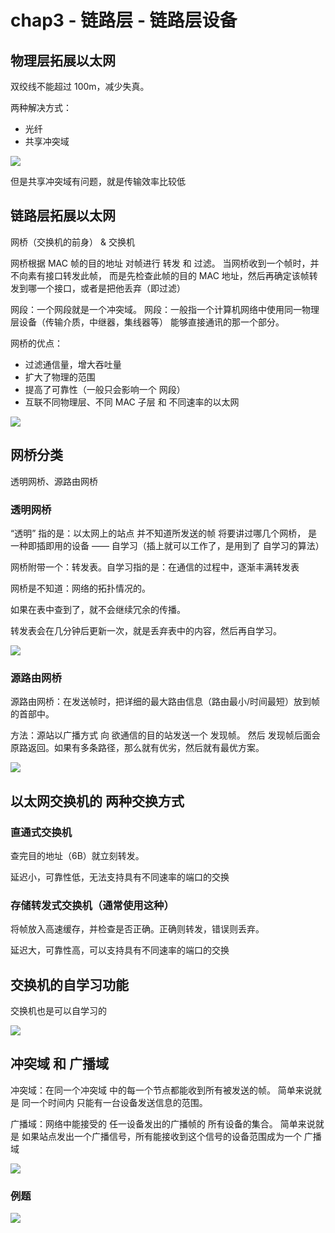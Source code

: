 # chap3 - 链路层 - 链路层设备

## 物理层拓展以太网

双绞线不能超过 100m，减少失真。

两种解决方式：

- 光纤
- 共享冲突域

![](image/2024-02-24-22-14-49.png)

但是共享冲突域有问题，就是传输效率比较低

## 链路层拓展以太网

网桥（交换机的前身） & 交换机

网桥根据 MAC 帧的目的地址 对帧进行 转发 和 过滤。
当网桥收到一个帧时，并不向素有接口转发此帧，
而是先检查此帧的目的 MAC 地址，然后再确定该帧转发到哪一个接口，或者是把他丢弃（即过滤）

网段：一个网段就是一个冲突域。
网段：一般指一个计算机网络中使用同一物理层设备（传输介质，中继器，集线器等）
能够直接通讯的那一个部分。

网桥的优点：

- 过滤通信量，增大吞吐量
- 扩大了物理的范围
- 提高了可靠性（一般只会影响一个 网段）
- 互联不同物理层、不同 MAC 子层 和 不同速率的以太网

![](image/2024-02-24-22-20-56.png)

## 网桥分类

透明网桥、源路由网桥

### 透明网桥

“透明” 指的是：以太网上的站点 并不知道所发送的帧 将要讲过哪几个网桥，
是一种即插即用的设备 —— 自学习（插上就可以工作了，是用到了 自学习的算法）

网桥附带一个：转发表。自学习指的是：在通信的过程中，逐渐丰满转发表

网桥是不知道：网络的拓扑情况的。

如果在表中查到了，就不会继续冗余的传播。

转发表会在几分钟后更新一次，就是丢弃表中的内容，然后再自学习。

![](image/2024-02-24-22-28-03.png)

### 源路由网桥

源路由网桥：在发送帧时，把详细的最大路由信息（路由最小/时间最短）放到帧的首部中。

方法：源站以广播方式 向 欲通信的目的站发送一个 发现帧。
然后 发现帧后面会原路返回。如果有多条路径，那么就有优劣，然后就有最优方案。

![](image/2024-02-24-22-31-03.png)

## 以太网交换机的 两种交换方式

### 直通式交换机

查完目的地址（6B）就立刻转发。

延迟小，可靠性低，无法支持具有不同速率的端口的交换

### 存储转发式交换机（通常使用这种）

将帧放入高速缓存，并检查是否正确。正确则转发，错误则丢弃。

延迟大，可靠性高，可以支持具有不同速率的端口的交换

## 交换机的自学习功能

交换机也是可以自学习的

![](image/2024-02-24-22-38-53.png)

## 冲突域 和 广播域

冲突域：在同一个冲突域 中的每一个节点都能收到所有被发送的帧。
简单来说就是 同一个时间内 只能有一台设备发送信息的范围。

广播域：网络中能接受的 任一设备发出的广播帧的 所有设备的集合。
简单来说就是 如果站点发出一个广播信号，所有能接收到这个信号的设备范围成为一个 广播域

![](image/2024-02-24-22-41-36.png)

### 例题

![](image/2024-02-24-22-42-41.png)
